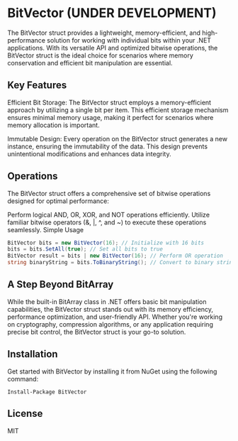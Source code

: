 # BitVector (UNDER DEVELOPMENT)

The BitVector struct provides a lightweight, memory-efficient, and high-performance solution for working with individual bits within your .NET applications. With its versatile API and optimized bitwise operations, the BitVector struct is the ideal choice for scenarios where memory conservation and efficient bit manipulation are essential.

## Key Features

Efficient Bit Storage: The BitVector struct employs a memory-efficient approach by utilizing a single bit per item. This efficient storage mechanism ensures minimal memory usage, making it perfect for scenarios where memory allocation is important.

Immutable Design: Every operation on the BitVector struct generates a new instance, ensuring the immutability of the data. This design prevents unintentional modifications and enhances data integrity.

## Operations

The BitVector struct offers a comprehensive set of bitwise operations designed for optimal performance:

Perform logical AND, OR, XOR, and NOT operations efficiently.
Utilize familiar bitwise operators (&, |, ^, and ~) to execute these operations seamlessly.
Simple Usage

``` csharp
BitVector bits = new BitVector(16); // Initialize with 16 bits
bits = bits.SetAll(true); // Set all bits to true
BitVector result = bits | new BitVector(16); // Perform OR operation
string binaryString = bits.ToBinaryString(); // Convert to binary string
```

## A Step Beyond BitArray

While the built-in BitArray class in .NET offers basic bit manipulation capabilities, the BitVector struct stands out with its memory efficiency, performance optimization, and user-friendly API. Whether you're working on cryptography, compression algorithms, or any application requiring precise bit control, the BitVector struct is your go-to solution.

## Installation

Get started with BitVector by installing it from NuGet using the following command:

``` shell
Install-Package BitVector
```

## License

MIT
